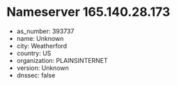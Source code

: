 # Nameserver 165.140.28.173

* as_number: 393737
* name: Unknown
* city: Weatherford
* country: US
* organization: PLAINSINTERNET
* version: Unknown
* dnssec: false
